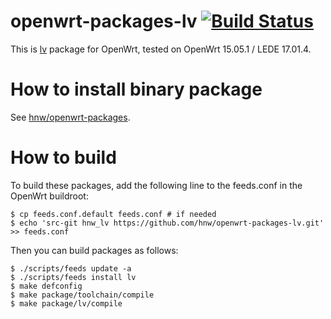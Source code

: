 # openwrt-packages-lv [![Build Status](https://secure.travis-ci.org/hnw/openwrt-packages-lv.svg?branch=master)](https://travis-ci.org/hnw/openwrt-packages-lv)

This is [lv](https://web.archive.org/web/20071209063452/http://www.ff.iij4u.or.jp:80/~nrt/lv/index.html) package for OpenWrt, tested on OpenWrt 15.05.1 / LEDE 17.01.4.

# How to install binary package

See [hnw/openwrt-packages](https://github.com/hnw/openwrt-packages).

# How to build

To build these packages, add the following line to the feeds.conf in the OpenWrt buildroot:

```
$ cp feeds.conf.default feeds.conf # if needed
$ echo 'src-git hnw_lv https://github.com/hnw/openwrt-packages-lv.git' >> feeds.conf
```

Then you can build packages as follows:

```
$ ./scripts/feeds update -a
$ ./scripts/feeds install lv
$ make defconfig
$ make package/toolchain/compile
$ make package/lv/compile
```
